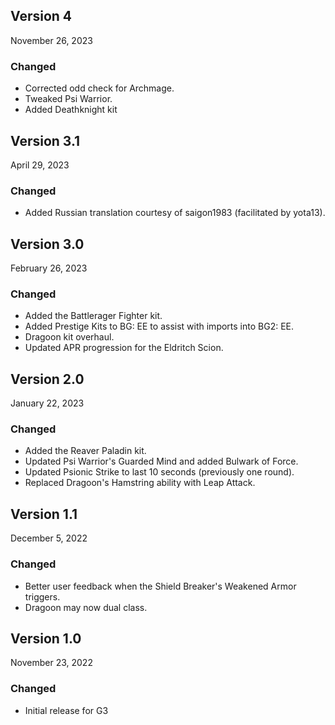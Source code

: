 ## Version 4

November 26, 2023

### Changed

- Corrected odd check for Archmage.
- Tweaked Psi Warrior.
- Added Deathknight kit

## Version 3.1

April 29, 2023

### Changed

- Added Russian translation courtesy of saigon1983 (facilitated by yota13). 

## Version 3.0

February 26, 2023

### Changed

- Added the Battlerager Fighter kit.
- Added Prestige Kits to BG: EE to assist with imports into BG2: EE.
- Dragoon kit overhaul.
- Updated APR progression for the Eldritch Scion.

## Version 2.0

January 22, 2023

### Changed

- Added the Reaver Paladin kit.
- Updated Psi Warrior's Guarded Mind and added Bulwark of Force.
- Updated Psionic Strike to last 10 seconds (previously one round).
- Replaced Dragoon's Hamstring ability with Leap Attack.

## Version 1.1 

December 5, 2022

### Changed

- Better user feedback when the Shield Breaker's Weakened Armor triggers. 
- Dragoon may now dual class.

## Version 1.0 

November 23, 2022

### Changed

- Initial release for G3
